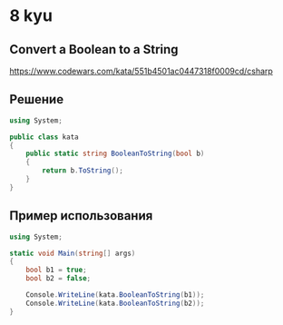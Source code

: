 # 8 kyu

## Convert a Boolean to a String

https://www.codewars.com/kata/551b4501ac0447318f0009cd/csharp

## Решение 

```C#
using System;

public class kata
{
    public static string BooleanToString(bool b)
    {
        return b.ToString();
    }
}
```
## Пример использования 

```C#
using System;

static void Main(string[] args)
{
    bool b1 = true;
    bool b2 = false;

    Console.WriteLine(kata.BooleanToString(b1));
    Console.WriteLine(kata.BooleanToString(b2));
}
```